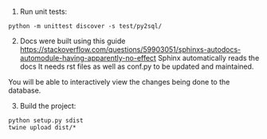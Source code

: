 1. Run unit tests:
```
python -m unittest discover -s test/py2sql/
```

2. Docs were built using this guide https://stackoverflow.com/questions/59903051/sphinxs-autodocs-automodule-having-apparently-no-effect
Sphinx automatically reads the docs
It needs rst files as well as conf.py to be updated and maintained.

You will be able to interactively view the changes being done to the database.

3. Build the project:
```
python setup.py sdist
twine upload dist/*
```
